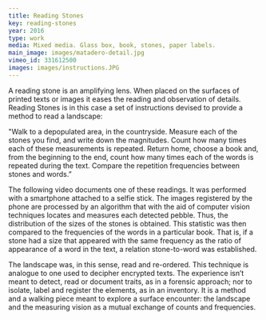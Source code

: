 ```yaml
---
title: Reading Stones
key: reading-stones
year: 2016
type: work
media: Mixed media. Glass box, book, stones, paper labels.
main_image: images/matadero-detail.jpg
vimeo_id: 331612500
images: images/instructions.JPG
---
```



<div class="en">

<p>A reading stone is an amplifying lens. When placed on the surfaces of printed texts or images it eases the reading and observation of details. Reading Stones is in this case a set of instructions devised to provide a method to read a landscape:</p>

<p>"Walk to a depopulated area, in the countryside. Measure each of the stones you find, and write down the magnitudes. Count how many times each of these measurements is repeated. Return home, choose a book and, from the beginning to the end, count how many times each of the words is repeated during the text. Compare the repetition frequencies 
between stones and words.”</p>

<p>The following video documents one of these readings. It was performed with a smartphone attached to a selfie stick. The images registered by the phone 
are processed by an algorithm that with the aid of computer vision techniques locates and measures each detected pebble. Thus, the distribution of the sizes of the stones is obtained. This statistic was then compared to the frequencies of the words in a particular book. That is, if a stone had a size that appeared with the same frequency as the ratio of appearance of a word in the text, a relation stone-to-word was established.</p>

<p>The landscape was, in this sense, read and re-ordered. This technique is analogue to one used to decipher encrypted texts. The experience isn’t meant to detect, read or document traits, as in a forensic approach; nor to isolate, label and register the elements, as in an inventory. It is a method and a walking piece meant to explore a surface encounter: the landscape and the measuring vision as a mutual exchange of counts and frequencies.</p>
  
</div>

